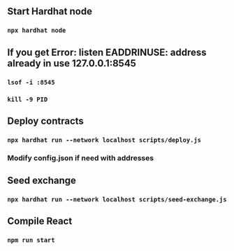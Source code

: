 ## Start Hardhat node
### `npx hardhat node`

## If you get Error: listen EADDRINUSE: address already in use 127.0.0.1:8545
### `lsof -i :8545`
### `kill -9 PID`

## Deploy contracts
### `npx hardhat run --network localhost scripts/deploy.js`

### Modify config.json if need with addresses

## Seed exchange
### `npx hardhat run --network localhost scripts/seed-exchange.js`

## Compile React
### `npm run start` 